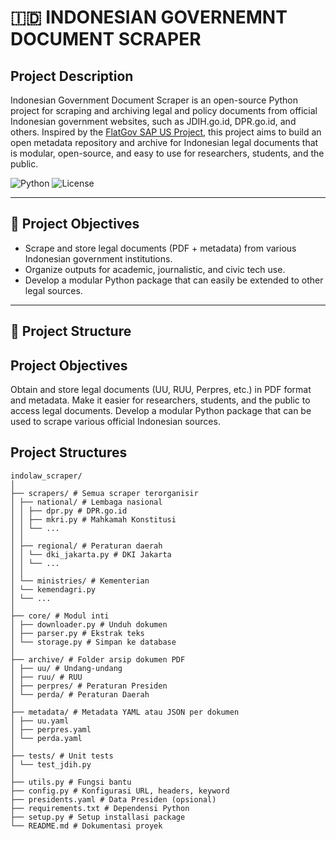 # 🇮🇩 INDONESIAN GOVERNEMNT DOCUMENT SCRAPER

## Project Description
Indonesian Government Document Scraper is an open-source Python project for scraping and archiving legal and policy documents from official Indonesian government websites, such as JDIH.go.id, DPR.go.id, and others. 
Inspired by the [FlatGov SAP US Project](https://flatgov.com), this project aims to build an open metadata repository and archive for Indonesian legal documents that is modular, open-source, and easy to use for researchers, students, and the public.

![Python](https://img.shields.io/badge/Python-3.9+-blue)
![License](https://img.shields.io/badge/License-MIT-green)

---

## 📌 Project Objectives

- Scrape and store legal documents (PDF + metadata) from various Indonesian government institutions.
- Organize outputs for academic, journalistic, and civic tech use.
- Develop a modular Python package that can easily be extended to other legal sources.

---

## 📂 Project Structure


## Project Objectives
Obtain and store legal documents (UU, RUU, Perpres, etc.) in PDF format and metadata.
Make it easier for researchers, students, and the public to access legal documents.
Develop a modular Python package that can be used to scrape various official Indonesian sources.

## Project Structures

```
indolaw_scraper/
│
├── scrapers/ # Semua scraper terorganisir
│ ├── national/ # Lembaga nasional
│ │ ├── dpr.py # DPR.go.id
│ │ ├── mkri.py # Mahkamah Konstitusi
│ │ └── ...
│ │
│ ├── regional/ # Peraturan daerah
│ │ └── dki_jakarta.py # DKI Jakarta
│ │ └── ...
│ │
│ └── ministries/ # Kementerian
│ └── kemendagri.py
│ └── ...
│
├── core/ # Modul inti
│ ├── downloader.py # Unduh dokumen
│ ├── parser.py # Ekstrak teks
│ └── storage.py # Simpan ke database
│
├── archive/ # Folder arsip dokumen PDF
│ ├── uu/ # Undang-undang
│ ├── ruu/ # RUU
│ ├── perpres/ # Peraturan Presiden
│ └── perda/ # Peraturan Daerah
│
├── metadata/ # Metadata YAML atau JSON per dokumen
│ ├── uu.yaml
│ ├── perpres.yaml
│ └── perda.yaml
│
├── tests/ # Unit tests
│ └── test_jdih.py
│
├── utils.py # Fungsi bantu
├── config.py # Konfigurasi URL, headers, keyword
├── presidents.yaml # Data Presiden (opsional)
├── requirements.txt # Dependensi Python
├── setup.py # Setup installasi package
└── README.md # Dokumentasi proyek


```
